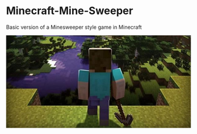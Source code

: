 # Minecraft-Mine-Sweeper
Basic version of a Minesweeper style game in Minecraft

![](images/minecraft-game.jpg)
